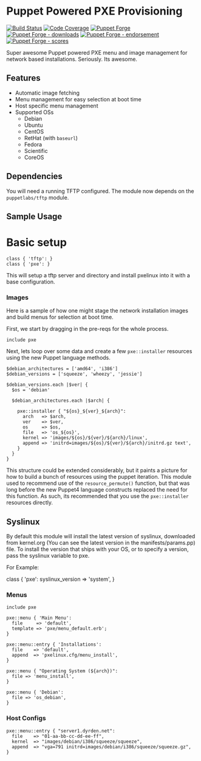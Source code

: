 # Puppet Powered PXE Provisioning

[![Build Status](https://travis-ci.org/voxpupuli/puppet-pxe.png?branch=master)](https://travis-ci.org/voxpupuli/puppet-pxe)
[![Code Coverage](https://coveralls.io/repos/github/voxpupuli/puppet-pxe/badge.svg?branch=master)](https://coveralls.io/github/voxpupuli/puppet-pxe)
[![Puppet Forge](https://img.shields.io/puppetforge/v/puppet/pxe.svg)](https://forge.puppetlabs.com/puppet/pxe)
[![Puppet Forge - downloads](https://img.shields.io/puppetforge/dt/puppet/pxe.svg)](https://forge.puppetlabs.com/puppet/pxe)
[![Puppet Forge - endorsement](https://img.shields.io/puppetforge/e/puppet/pxe.svg)](https://forge.puppetlabs.com/puppet/pxe)
[![Puppet Forge - scores](https://img.shields.io/puppetforge/f/puppet/pxe.svg)](https://forge.puppetlabs.com/puppet/pxe)

Super awesome Puppet powered PXE menu and image management for network based
installations.  Seriously.  Its awesome.

Features
--------
  * Automatic image fetching
  * Menu management for easy selection at boot time
  * Host specific menu management
  * Supported OSs
    * Debian
    * Ubuntu
    * CentOS
    * RetHat (with `baseurl`)
    * Fedora
    * Scientific
    * CoreOS

Dependencies
---

You will need a running TFTP configured.  The module now depends on the
`puppetlabs/tftp` module.

## Sample Usage

# Basic setup

```Puppet
class { 'tftp': }
class { 'pxe': }
```

This will setup a tftp server and directory and install pxelinux into it with a
base configuration.

### Images

Here is a sample of how one might stage the network installation images and
build menus for selection at boot time.

First, we start by dragging in the pre-reqs for the whole process.

```Puppet
include pxe
```

Next, lets loop over some data and create a few `pxe::installer` resources
using the new Puppet language methods.

```Puppet
$debian_architectures = ['amd64', 'i386']
$debian_versions = ['squeeze', 'wheezy', 'jessie']

$debian_versions.each |$ver| {
  $os = 'debian'

  $debian_architectures.each |$arch| {

    pxe::installer { "${os}_${ver}_${arch}":
      arch   => $arch,
      ver    => $ver,
      os     => $os,
      file   => 'os_${os}',
      kernel => 'images/${os}/${ver}/${arch}/linux',
      append => 'initrd=images/${os}/${ver}/${arch}/initrd.gz text',
    }
  }
}
```

This structure could be extended considerably, but it paints a picture for how
to build a bunch of resources using the puppet iteration.  This module used to
recommend use of the `resource_permute()` function, but that was long before
the new Puppet4 language constructs replaced the need for this function.  As
such, its recommended that you use the `pxe::installer` resources directly.

## Syslinux

By default this module will install the latest version of syslinux, downloaded
from kernel.org (You can see the latest version in the manifests/params.pp)
file.  To install the version that ships with your OS, or to specify a version,
pass the syslinux variable to pxe.

For Example:

class { 'pxe':
  syslinux_version => 'system',
}

### Menus

```Puppet
include pxe

pxe::menu { 'Main Menu':
  file     => 'default',
  template => 'pxe/menu_default.erb';
}

pxe::menu::entry { 'Installations':
  file    => 'default',
  append  => 'pxelinux.cfg/menu_install',
}

pxe::menu { "Operating System (${arch})":
  file => 'menu_install',
}

pxe::menu { 'Debian':
  file => 'os_debian',
}
```

### Host Configs

```Puppet
pxe::menu::entry { "server1.dyrden.net":
  file    => "01-aa-bb-cc-dd-ee-ff",
  kernel  => "images/debian/i386/squeeze/squeeze",
  append  => "vga=791 initrd=images/debian/i386/squeeze/squeeze.gz",
}
```
